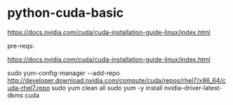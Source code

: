 # python-cuda-basic



https://docs.nvidia.com/cuda/cuda-installation-guide-linux/index.html

pre-reqs:

https://docs.nvidia.com/cuda/cuda-installation-guide-linux/index.html


sudo yum-config-manager --add-repo http://developer.download.nvidia.com/compute/cuda/repos/rhel7/x86_64/cuda-rhel7.repo
sudo yum clean all
sudo yum -y install nvidia-driver-latest-dkms cuda